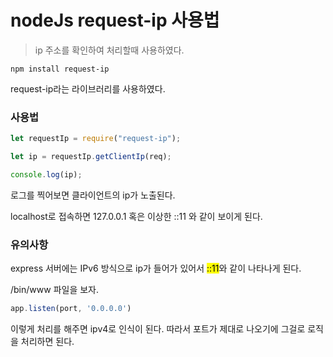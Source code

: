 # nodeJs request-ip 사용법
> ip 주소를 확인하여 처리할때 사용하였다.

```
npm install request-ip
```

request-ip라는 라이브러리를 사용하였다.

### 사용법

```js
let requestIp = require("request-ip");

let ip = requestIp.getClientIp(req);

console.log(ip);
```

로그를 찍어보면 클라이언트의 ip가 노출된다.

localhost로 접속하면 127.0.0.1 혹은 이상한 ::11 와 같이 보이게 된다.


### 유의사항

express 서버에는 IPv6 방식으로 ip가 들어가 있어서 <mark>::11</mark>와 같이 나타나게 된다.

/bin/www 파일을 보자.

```js
app.listen(port, '0.0.0.0')

```
이렇게 처리를 해주면 ipv4로 인식이 된다. 따라서 포트가 제대로 나오기에 그걸로 로직을 처리하면 된다.

